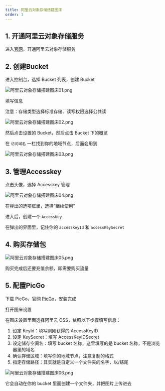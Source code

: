 ```yaml
---
title: 阿里云对象存储搭建图床
order: 1
---
```


## 1. 开通阿里云对象存储服务
进入[官网](https://www.aliyun.com/product/oss)，开通阿里云对象存储服务

## 2. 创建Bucket
进入控制台，选择 Bucket 列表，创建 Bucket

![阿里云对象存储搭建图床01.png](https://zhf-picture.oss-cn-qingdao.aliyuncs.com/my-img/阿里云对象存储搭建图床01.png)

填写信息

注意：存储类型选择标准存储、读写权限选择公共读

![阿里云对象存储搭建图床02.png](https://zhf-picture.oss-cn-qingdao.aliyuncs.com/my-img/阿里云对象存储搭建图床02.png)

然后点击设置的 Bucket，然后点击 Bucket 下的概览

在 `访问域名` 一栏找到你的地域节点，后面会用到

![阿里云对象存储搭建图床03.png](https://zhf-picture.oss-cn-qingdao.aliyuncs.com/my-img/阿里云对象存储搭建图床03.png)

## 3. 管理Accesskey
点击头像，选择 Accesskey 管理

![阿里云对象存储搭建图床04.png](https://zhf-picture.oss-cn-qingdao.aliyuncs.com/my-img/阿里云对象存储搭建图床04.png)

在弹出的选项框里，选择“继续使用”

进入后，创建一个 `AccessKey`

在弹出的界面里，记住你的 `accessKeyId` 和 `accessKeySecret`

## 4. 购买存储包
![阿里云对象存储搭建图床05.png](https://zhf-picture.oss-cn-qingdao.aliyuncs.com/my-img/阿里云对象存储搭建图床05.png)

购买完成后还要充值余额，即需要购买流量

## 5. 配置PicGo
下载 PicGo，官网 [PicGo](https://molunerfinn.com/PicGo/)，安装完成

打开图床设置

在图床设置里面选择阿里云 OSS，依照以下步骤填写信息：

1. 设定 KeyId：填写刚刚获得的 AccessKeyID
2. 设定 KeySecret：填写 AccessKeyIDSecret
3. 设定储存空间名：填写 bucket 名称，这里填写的是 bucket 名称，不是浏览器里的域名
4. 确认存储区域：填写你的地域节点，注意复制的格式
5. 指定存储路径：其实就是自定义一个文件夹的名字，以/结尾

![阿里云对象存储搭建图床06.png](https://zhf-picture.oss-cn-qingdao.aliyuncs.com/my-img/阿里云对象存储搭建图床06.png)

它会自动在你的 bucket 里面创建一个文件夹，并把图片上传进去
